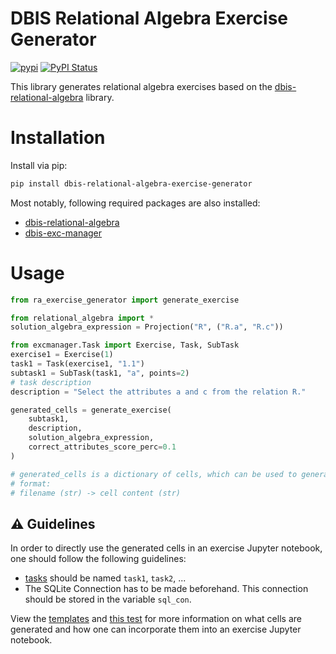 # DBIS Relational Algebra Exercise Generator

[![pypi](https://img.shields.io/pypi/pyversions/dbis-relational-algebra-exercise-generator)](https://pypi.org/project/dbis-relational-algebra-exercise-generator/)
[![PyPI Status](https://img.shields.io/pypi/v/dbis-relational-algebra-exercise-generator)](https://pypi.org/project/dbis-relational-algebra-exercise-generator/)

This library generates relational algebra exercises based on the [dbis-relational-algebra](https://pypi.org/project/dbis-relational-algebra) library.
# Installation
Install via pip:
```bash
pip install dbis-relational-algebra-exercise-generator
```
Most notably, following required packages are also installed:
 - [dbis-relational-algebra](https://pypi.org/project/dbis-relational-algebra)
 - [dbis-exc-manager](https://pypi.org/project/dbis-exc-manager/)

# Usage
```python
from ra_exercise_generator import generate_exercise

from relational_algebra import *
solution_algebra_expression = Projection("R", ("R.a", "R.c"))

from excmanager.Task import Exercise, Task, SubTask
exercise1 = Exercise(1)
task1 = Task(exercise1, "1.1")
subtask1 = SubTask(task1, "a", points=2)
# task description
description = "Select the attributes a and c from the relation R."

generated_cells = generate_exercise(
	subtask1,
	description,
	solution_algebra_expression,
	correct_attributes_score_perc=0.1
)

# generated_cells is a dictionary of cells, which can be used to generate a Jupyter Notebook
# format:
# filename (str) -> cell content (str)
```


## :warning: Guidelines
In order to directly use the generated cells in an exercise Jupyter notebook, one should follow the following guidelines:
 - [tasks](https://pypi.org/project/dbis-exc-manager/) should be named `task1`, `task2`, ...
 - The SQLite Connection has to be made beforehand. This connection should be stored in the variable `sql_con`.

View the [templates](ra_exercise_generator/resources/templates/README.md) and [this test](tests/test_correct.py) for more information on what cells are generated and how one can incorporate them into an exercise Jupyter notebook.


